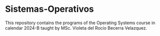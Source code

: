 # Sistemas-Operativos

This repository contains the programs of the Operating Systems course in calendar 2024-B taught by MSc. Violeta del Rocio Becerra Velazquez.
